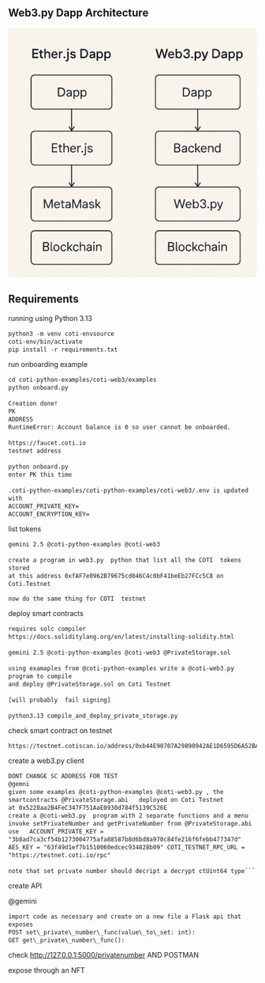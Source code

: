 
## Web3.py Dapp Architecture

![Web3.py Dapp Architecture](web3pydapp.jpg)


## Requirements

running using Python 3.13

```
python3 -m venv coti-envsource 
coti-env/bin/activate
pip install -r requirements.txt
```

run onboarding example

```
cd coti-python-examples/coti-web3/examples   
python onboard.py

Creation done!
PK
ADDRESS
RuntimeError: Account balance is 0 so user cannot be onboarded.

https://faucet.coti.io
testnet address

python onboard.py
enter PK this time

.coti-python-examples/coti-python-examples/coti-web3/.env is updated with
ACCOUNT_PRIVATE_KEY=
ACCOUNT_ENCRYPTION_KEY=
```

list tokens

```
gemini 2.5 @coti-python-examples @coti-web3

create a program in web3.py  python that list all the COTI  tokens stored  
at this address 0xfAF7e0962B79675cd046C4c0bF41beEb27FCc5C8 on Coti.Testnet
```

```
now do the same thing for COTI  testnet
```

deploy smart contracts

```
requires solc compiler
https://docs.soliditylang.org/en/latest/installing-solidity.html

gemini 2.5 @coti-python-examples @coti-web3 @PrivateStorage.sol

using examaples from @coti-python-examples write a @coti-web3.py program to compile 
and deploy @PrivateStorage.sol on Coti Testnet

[will probably  fail signing]

python3.13 compile_and_deploy_private_storage.py
```

check smart contract on testnet

```
https://testnet.cotiscan.io/address/0xb44E90707A29890942AE1D6595D6A52BA2Ba762e
```

create a web3.py client

```
DONT CHANGE SC ADDRESS FOR TEST
@gemni
given some examples @coti-python-examples @coti-web3.py , the smartcontracts @PrivateStorage.abi   deployed on Coti Testnet 
at 0x5220aa2B4FeC347F751AaE0930d784f5139C526E
create a @coti-web3.py  program with 2 separate functions and a menu 
invoke setPrivateNumber and getPrivateNumber from @PrivateStorage.abi 
use   ACCOUNT_PRIVATE_KEY = "3b8ad7ca3cf54b1273004775afa88587b8d6bd8a970c84fe216f6febb477347d"
AES_KEY = "63f49d1ef7b1510060edcec934828b09" COTI_TESTNET_RPC_URL = "https://testnet.coti.io/rpc"
 
note that set private number should decript a decrypt ctUint64 type```

```

create API

@gemini

```
import code as necessary and create on a new file a Flask api that exposes
POST set\_private\_number\_func(value\_to\_set: int):
GET get\_private\_number\_func():

```

check http://127.0.0.1:5000/privatenumber AND POSTMAN

expose through an NFT
